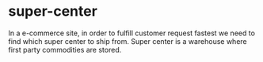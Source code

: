 # super-center
In a e-commerce site, in order to fulfill customer request fastest we need to find which super center to ship from. Super center is a warehouse where first party commodities are stored.  
